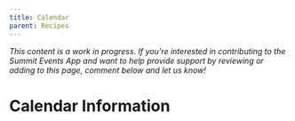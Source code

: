```yaml
---
title: Calendar
parent: Recipes
---
```


*This content is a work in progress. If you’re interested in contributing to the Summit Events App and want to help provide support by reviewing or adding to this page, comment below and let us know!*

# Calendar Information